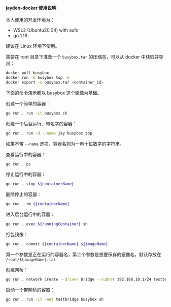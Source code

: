 #### jayden-docker 使用说明

本人使用的开发环境为：

- WSL2 (Ubuntu20.04) with aufs
- go 1.18

建议在 Linux 环境下使用。

需要在 root 目录下准备一个 `busybox.tar` 的压缩包，可以从 docker 中获取并导出：

~~~~sh
docker pull busybox
docker run -d busybox top -b
docker export -o busybox.tar <container_id>
~~~~

下面的命令演示都以 busybox 这个镜像为基础。

创建一个简单的容器：

~~~~sh
go run . run -it busybox sh
~~~~

创建一个后台运行、带名字的容器：

~~~~sh
go run . run -d --name jay busybox top
~~~~

如果不带 `--name` 选项，容器名则为一串十位数字的字符串。

查看运行中的容器：

~~~~sh
go run . ps
~~~~

停止运行中的容器：

~~~~sh
go run . stop ${containerName}
~~~~

删除停止的容器：

~~~~sh
go run . rm ${containerName}
~~~~

进入后台运行中的容器：

````sh
go run . exec ${runningContainer} sh
````

打包镜像：

````sh
go run . commit ${containerName} ${imageName}
````

第一个参数是正在运行的容器名，第二个参数是想要保存的镜像名，默认存放在 `/root/${imageName}.tar`

创建网桥：

~~~~sh
go run . network create --driver bridge --subnet 192.168.10.1/24 testbridge
~~~~

启动一个带网桥的容器：

````sh
go run . run -it -net testbridge busybox sh
````

